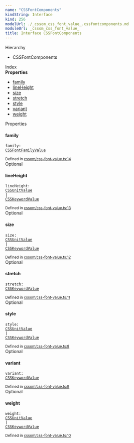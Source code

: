```yaml
---
name: "CSSFontComponents"
kindString: Interface
kind: 256
modelUrl: ./_cssom_css_font_value_.cssfontcomponents.md
moduleUrl: _cssom_css_font_value_
title: Interface CSSFontComponents
---
```



<section class="pt-2 tsd-panel tsd-hierarchy">
<div class="lead">Hierarchy</div>
<ul class="pl-3 tsd-hierarchy list-style-initial">
<li>
<span class="target">CSSFontComponents</span>

</li>
</ul>

</section>





<section >
<div class="lead pb-2">Index</div>
<section class="tsd-panel tsd-index-panel">
<div class="tsd-index-content">
<section class="tsd-index-section ">
<strong>Properties</strong>
<ul>
<li class="tsd-kind-property tsd-parent-kind-interface"><a href="../_cssom_css_font_value_.cssfontcomponents/#family" class="tsd-kind-icon">family</a></li>
<li class="tsd-kind-property tsd-parent-kind-interface"><a href="../_cssom_css_font_value_.cssfontcomponents/#lineheight" class="tsd-kind-icon">line<wbr>Height</a></li>
<li class="tsd-kind-property tsd-parent-kind-interface"><a href="../_cssom_css_font_value_.cssfontcomponents/#size" class="tsd-kind-icon">size</a></li>
<li class="tsd-kind-property tsd-parent-kind-interface"><a href="../_cssom_css_font_value_.cssfontcomponents/#stretch" class="tsd-kind-icon">stretch</a></li>
<li class="tsd-kind-property tsd-parent-kind-interface"><a href="../_cssom_css_font_value_.cssfontcomponents/#style" class="tsd-kind-icon">style</a></li>
<li class="tsd-kind-property tsd-parent-kind-interface"><a href="../_cssom_css_font_value_.cssfontcomponents/#variant" class="tsd-kind-icon">variant</a></li>
<li class="tsd-kind-property tsd-parent-kind-interface"><a href="../_cssom_css_font_value_.cssfontcomponents/#weight" class="tsd-kind-icon">weight</a></li>
</ul>
</section>
</div>
</section>
</section>
<section>
<div class="lead">Properties</div>
<section class="pb-4 pt-2 tsd-kind-property tsd-parent-kind-interface">
<div class="d-flex flex-row">

<h4 id="family">family</h4>
</div>

<code class="tsd-signature tsd-kind-icon">family<span class="tsd-signature-symbol">:</span> <a href="../_cssom_css_font_family_value_.cssfontfamilyvalue/" class="tsd-signature-type">CSSFontFamilyValue</a></code>

<aside class="tsd-sources pb-2">
<div class="d-flex flex-column">
<small class="text-muted">Defined in <a href="https://github.com/umbopepato/visua/blob/b2262eb/src/cssom/css-font-value.ts#L14">cssom/css-font-value.ts:14</a></small>
</div>
</aside>




</section>
<section class="pb-4 pt-2 tsd-kind-property tsd-parent-kind-interface">
<div class="d-flex flex-row">
<div class="h4 pr-1"><span class="badge badge-primary">Optional</span></div>
<h4 id="lineheight">line<wbr>Height</h4>
</div>

<code class="tsd-signature tsd-kind-icon">line<wbr>Height<span class="tsd-signature-symbol">:</span> <a href="../_cssom_css_unit_value_.cssunitvalue/" class="tsd-signature-type">CSSUnitValue</a><span class="tsd-signature-symbol"> | </span><a href="../_cssom_css_keyword_value_.csskeywordvalue/" class="tsd-signature-type">CSSKeywordValue</a></code>

<aside class="tsd-sources pb-2">
<div class="d-flex flex-column">
<small class="text-muted">Defined in <a href="https://github.com/umbopepato/visua/blob/b2262eb/src/cssom/css-font-value.ts#L13">cssom/css-font-value.ts:13</a></small>
</div>
</aside>




</section>
<section class="pb-4 pt-2 tsd-kind-property tsd-parent-kind-interface">
<div class="d-flex flex-row">
<div class="h4 pr-1"><span class="badge badge-primary">Optional</span></div>
<h4 id="size">size</h4>
</div>

<code class="tsd-signature tsd-kind-icon">size<span class="tsd-signature-symbol">:</span> <a href="../_cssom_css_unit_value_.cssunitvalue/" class="tsd-signature-type">CSSUnitValue</a><span class="tsd-signature-symbol"> | </span><a href="../_cssom_css_keyword_value_.csskeywordvalue/" class="tsd-signature-type">CSSKeywordValue</a></code>

<aside class="tsd-sources pb-2">
<div class="d-flex flex-column">
<small class="text-muted">Defined in <a href="https://github.com/umbopepato/visua/blob/b2262eb/src/cssom/css-font-value.ts#L12">cssom/css-font-value.ts:12</a></small>
</div>
</aside>




</section>
<section class="pb-4 pt-2 tsd-kind-property tsd-parent-kind-interface">
<div class="d-flex flex-row">
<div class="h4 pr-1"><span class="badge badge-primary">Optional</span></div>
<h4 id="stretch">stretch</h4>
</div>

<code class="tsd-signature tsd-kind-icon">stretch<span class="tsd-signature-symbol">:</span> <a href="../_cssom_css_keyword_value_.csskeywordvalue/" class="tsd-signature-type">CSSKeywordValue</a></code>

<aside class="tsd-sources pb-2">
<div class="d-flex flex-column">
<small class="text-muted">Defined in <a href="https://github.com/umbopepato/visua/blob/b2262eb/src/cssom/css-font-value.ts#L11">cssom/css-font-value.ts:11</a></small>
</div>
</aside>




</section>
<section class="pb-4 pt-2 tsd-kind-property tsd-parent-kind-interface">
<div class="d-flex flex-row">
<div class="h4 pr-1"><span class="badge badge-primary">Optional</span></div>
<h4 id="style">style</h4>
</div>

<code class="tsd-signature tsd-kind-icon">style<span class="tsd-signature-symbol">:</span> <a href="../_cssom_css_unit_value_.cssunitvalue/" class="tsd-signature-type">CSSUnitValue</a><span class="tsd-signature-symbol"> | </span><a href="../_cssom_css_keyword_value_.csskeywordvalue/" class="tsd-signature-type">CSSKeywordValue</a></code>

<aside class="tsd-sources pb-2">
<div class="d-flex flex-column">
<small class="text-muted">Defined in <a href="https://github.com/umbopepato/visua/blob/b2262eb/src/cssom/css-font-value.ts#L8">cssom/css-font-value.ts:8</a></small>
</div>
</aside>




</section>
<section class="pb-4 pt-2 tsd-kind-property tsd-parent-kind-interface">
<div class="d-flex flex-row">
<div class="h4 pr-1"><span class="badge badge-primary">Optional</span></div>
<h4 id="variant">variant</h4>
</div>

<code class="tsd-signature tsd-kind-icon">variant<span class="tsd-signature-symbol">:</span> <a href="../_cssom_css_keyword_value_.csskeywordvalue/" class="tsd-signature-type">CSSKeywordValue</a></code>

<aside class="tsd-sources pb-2">
<div class="d-flex flex-column">
<small class="text-muted">Defined in <a href="https://github.com/umbopepato/visua/blob/b2262eb/src/cssom/css-font-value.ts#L9">cssom/css-font-value.ts:9</a></small>
</div>
</aside>




</section>
<section class="pb-4 pt-2 tsd-kind-property tsd-parent-kind-interface">
<div class="d-flex flex-row">
<div class="h4 pr-1"><span class="badge badge-primary">Optional</span></div>
<h4 id="weight">weight</h4>
</div>

<code class="tsd-signature tsd-kind-icon">weight<span class="tsd-signature-symbol">:</span> <a href="../_cssom_css_unit_value_.cssunitvalue/" class="tsd-signature-type">CSSUnitValue</a><span class="tsd-signature-symbol"> | </span><a href="../_cssom_css_keyword_value_.csskeywordvalue/" class="tsd-signature-type">CSSKeywordValue</a></code>

<aside class="tsd-sources pb-2">
<div class="d-flex flex-column">
<small class="text-muted">Defined in <a href="https://github.com/umbopepato/visua/blob/b2262eb/src/cssom/css-font-value.ts#L10">cssom/css-font-value.ts:10</a></small>
</div>
</aside>




</section>
</section>

